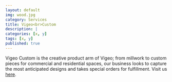 ```yaml
---
layout: default
img: wood.jpg
category: Services
title: Vigeo<br>Custom
description: |
categories: [x, y]
tags: [x, y]
published: true
---
```

Vigeo Custom is the creative product arm of Vigeo; from millwork to custom pieces for commercial and residential spaces, our business looks to capture the most anticipated designs and takes special orders for fulfillment.  Visit us <a href="https://vigeocustom.com">here</a>.
